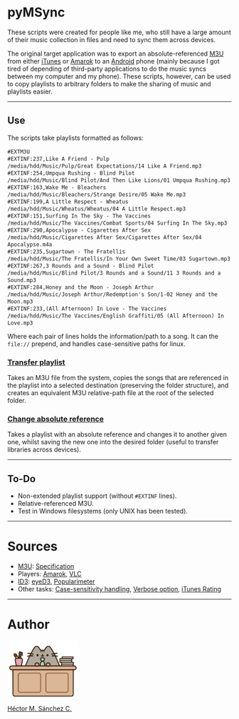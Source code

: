 # pyMSync

These scripts were created for people like me, who still have a large amount of their music collection in files and need to sync them across devices.

The original target application was to export an absolute-referenced [M3U](https://en.wikipedia.org/wiki/M3U) from either [iTunes](https://www.apple.com/itunes/) or [Amarok](https://amarok.kde.org/) to an [Android](https://www.android.com/) phone (mainly because I got tired of depending of third-party applications to do the music syncs between my computer and my phone). These scripts, however, can be used to copy playlists to arbitrary folders to make the sharing of music and playlists easier.

<hr>

## Use

The scripts take playlists formatted as follows:

```
#EXTM3U
#EXTINF:237,Like A Friend - Pulp
/media/hdd/Music/Pulp/Great Expectations/14 Like A Friend.mp3
#EXTINF:254,Umpqua Rushing - Blind Pilot
/media/hdd/Music/Blind Pilot/And Then Like Lions/01 Umpqua Rushing.mp3
#EXTINF:163,Wake Me - Bleachers
/media/hdd/Music/Bleachers/Strange Desire/05 Wake Me.mp3
#EXTINF:199,A Little Respect - Wheatus
/media/hdd/Music/Wheatus/Wheatus/04 A Little Respect.mp3
#EXTINF:151,Surfing In The Sky - The Vaccines
/media/hdd/Music/The Vaccines/Combat Sports/04 Surfing In The Sky.mp3
#EXTINF:290,Apocalypse - Cigarettes After Sex
/media/hdd/Music/Cigarettes After Sex/Cigarettes After Sex/04 Apocalypse.m4a
#EXTINF:235,Sugartown - The Fratellis
/media/hdd/Music/The Fratellis/In Your Own Sweet Time/03 Sugartown.mp3
#EXTINF:267,3 Rounds and a Sound - Blind Pilot
/media/hdd/Music/Blind Pilot/3 Rounds and a Sound/11 3 Rounds and a Sound.mp3
#EXTINF:284,Honey and the Moon - Joseph Arthur
/media/hdd/Music/Joseph Arthur/Redemption's Son/1-02 Honey and the Moon.mp3
#EXTINF:233,(All Afternoon) In Love - The Vaccines
/media/hdd/Music/The Vaccines/English Graffiti/05 (All Afternoon) In Love.mp3
```

Where each pair of lines holds the information/path to a song. It can the `file://` prepend, and handles case-sensitive paths for linux.

### [Transfer playlist](./copyPlaylist.py)

Takes an M3U file from the system, copies the songs that are referenced in the playlist into a selected destination (preserving the folder structure), and creates an equivalent M3U relative-path file at the root of the selected folder.

### [Change absolute reference](./chgAbsRef.py)

Takes a playlist with an absolute reference and changes it to another given one, whilst saving the new one into the desired folder (useful to transfer libraries across devices).

<hr>

## To-Do

* Non-extended playlist support (without `#EXTINF` lines).
* Relative-referenced M3U.
* Test in Windows filesystems (only UNIX has been tested).

<hr>

# Sources

* [M3U](https://en.wikipedia.org/wiki/M3U): [Specification](https://schworak.com/blog/e39/m3u-play-list-specification/)
* Players: [Amarok](https://userbase.kde.org/Amarok/Manual), [VLC](https://www.videolan.org/doc/)
* [ID3](https://en.wikipedia.org/wiki/ID3): [eyeD3](https://eyed3.readthedocs.io/en/latest/eyed3.id3.html#eyed3.id3.frames.PopularityFrame.rating), [Popularimeter](http://id3.org/id3v2.3.0#sec4.18)
* Other tasks: [Case-sensitivity handling](https://stackoverflow.com/questions/25843269/can-you-force-os-path-isfile-to-use-case-insensitivity-when-checking-a-file-on), [Verbose option](https://stackoverflow.com/questions/5980042/how-to-implement-the-verbose-or-v-option-into-a-script), [iTunes Rating](https://community.mp3tag.de/t/saving-itunes-rating-and-counter/3803/5)

<hr>

# Author

<img src="./media/pusheen.jpg" height="130px" align="middle"><br>

[Héctor M. Sánchez C.](https://chipdelmal.github.io/)
